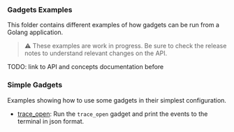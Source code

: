 ### Gadgets Examples

This folder contains different examples of how gadgets can be run from a Golang
application.

> ⚠️ These examples are work in progress. Be sure to check the release notes to
> understand relevant changes on the API.

TODO: link to API and concepts documentation before

### Simple Gadgets

Examples showing how to use some gadgets in their simplest configuration.

- [trace_open](./simple/trace_open/): Run the `trace_open` gadget and print the
  events to the terminal in json format.
